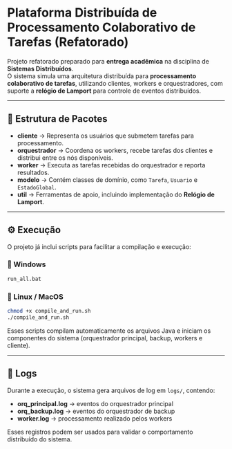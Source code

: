 # Plataforma Distribuída de Processamento Colaborativo de Tarefas (Refatorado)

Projeto refatorado preparado para **entrega acadêmica** na disciplina de **Sistemas Distribuídos**.  
O sistema simula uma arquitetura distribuída para **processamento colaborativo de tarefas**, utilizando clientes, workers e orquestradores, com suporte a **relógio de Lamport** para controle de eventos distribuídos.

---

## 📂 Estrutura de Pacotes

- **cliente** → Representa os usuários que submetem tarefas para processamento.  
- **orquestrador** → Coordena os workers, recebe tarefas dos clientes e distribui entre os nós disponíveis.  
- **worker** → Executa as tarefas recebidas do orquestrador e reporta resultados.  
- **modelo** → Contém classes de domínio, como `Tarefa`, `Usuario` e `EstadoGlobal`.  
- **util** → Ferramentas de apoio, incluindo implementação do **Relógio de Lamport**.

---

## ⚙️ Execução

O projeto já inclui scripts para facilitar a compilação e execução:

### 🔹 Windows  
```bash
run_all.bat
```

### 🔹 Linux / MacOS  
```bash
chmod +x compile_and_run.sh
./compile_and_run.sh
```

Esses scripts compilam automaticamente os arquivos Java e iniciam os componentes do sistema (orquestrador principal, backup, workers e cliente).

---

## 📜 Logs

Durante a execução, o sistema gera arquivos de log em `logs/`, contendo:  
- **orq_principal.log** → eventos do orquestrador principal  
- **orq_backup.log** → eventos do orquestrador de backup  
- **worker.log** → processamento realizado pelos workers  

Esses registros podem ser usados para validar o comportamento distribuído do sistema.
